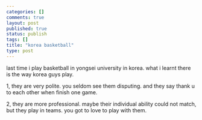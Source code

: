 ```yaml
--- 
categories: []
comments: true
layout: post
published: true
status: publish
tags: []
title: "korea basketball"
type: post
---
```

<div id="msgcns!3725CC0EE38B1F6!355" class="bvMsg">last time i play basketball in yongsei university in korea. what i
learnt there is the way korea guys play.

1, they are very polite. you seldom see them disputing.  and they say
thank u to each other  when finish one game.

2, they are more professional. maybe their individual ability could
not match, but they play in teams. you got to love to play with them.</div>
